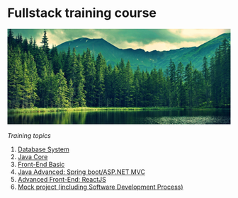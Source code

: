 # Fullstack training course
<img src="https://github.com/doanngocanh/Railway14/blob/master/images/readme_top_image.jfif" alt="readme top image" style="width:512px; height:216px;"/>

_Training topics_
1. [Database System](https://github.com/doanngocanh/Railway14/tree/master/SQL)
2. [Java Core](https://github.com/doanngocanh/Railway14)
3. [Front-End Basic](https://github.com/doanngocanh/Railway14)
4. [Java Advanced: Spring boot/ASP.NET MVC](https://github.com/doanngocanh/Railway14)
5. [Advanced Front-End: ReactJS](https://github.com/doanngocanh/Railway14)
6. [Mock project (including Software Development Process)](https://github.com/doanngocanh/Railway14)
